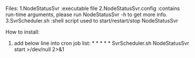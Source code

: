 Files:
  1.NodeStatusSvr         :executable file 
  2.NodeStatusSvr.config  :contains run-time arguments, please run NodeStatusSvr -h to get more info. 
  3.SvrScheduler.sh       :shell script used to start/restart/stop NodeStatusSvr

How to install:
  1. add below line into cron job list:
    * * * * * SvrScheduler.sh NodeStatusSvr start >/dev/null 2>&1
